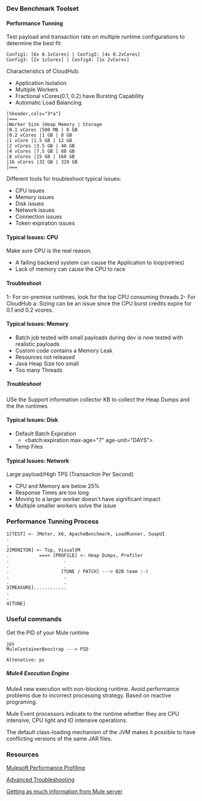 ### Dev Benchmark Toolset

#### Performance Tunning

Test payload and transaction rate on multiple runtime configurations to determine the best fit:

```
Config1: [6x 0.1vCores] | Config2: [4x 0.2vCores] 
Config3: [2x 1cCores] | Config4: [1x 2vCores]
```

Characteristics of CloudHub: 
- Application Isolation
- Multiple Workers
- Fractional vCores(0.1, 0.2) have Bursting Capability
- Automatic Load Balancing. 

```
[%header,cols="3*a"]
|===
|Worker Size |Heap Memory | Storage
|0.1 vCores |500 MB | 8 GB
|0.2 vCores |1 GB | 8 GB
|1 vCore |1.5 GB | 12 GB
|2 vCores |3.5 GB | 40 GB
|4 vCores |7.5 GB | 88 GB
|8 vCores |15 GB | 168 GB
|16 vCores |32 GB | 328 GB
|===
```

Different tools for troubleshoot typical issues: 
- CPU issues
- Memory issues
- Disk issues
- Network issues
- Connection issues
- Token expiration issues

#### Typical Issues: CPU

Make sure CPU is the real reason.
- A failing backend system can cause the Application to loop(retries)
- Lack of memory can cause the CPU to race

#### Troubleshoot
1- For on-premise runtimes, look for the top CPU consuming threads
2- For CloudHub
    a: Sizing can be an issue since the CPU burst credits expire for 0.1 and 0.2 vcores. 

#### Typical Issues: Memory

- Batch job tested with small payloads during dev is now tested with realistic payloads
- Custom code contains a Memory Leak
- Resources not released
- Java Heap Size too small
- Too many Threads

##### Troubleshoot
USe the Support information collector KB to collect the Heap Dumps and the the runtimes

#### Typical Issues: Disk
- Default Batch Expiration
    - <batch:expiration max-age="7" age-unit="DAYS">
- Temp Files


#### Typical Issues: Network
Large payload/High TPS (Transaction Per Second)
- CPU and Memory are below 25%
- Response Times are too long
- Moving to a larger worker doesn't have significant impact
- Multiple smaller workers solve the issue

### Performance Tunning Process

```
1[TEST] <- JMeter, k6, ApacheBenchmark, LoadRunner, SoapUI
.
.
2[MONITOR] <- Top, VisualVM
.           ===> [PROFILE] <- Heap Dumps, Profiler
.                    .
.                    .
.                   [TUNE / PATCH] ---> B2B team :-)
.                    .
.                    .
3[MEASURE]............
.
.
4[TUNE]
```

### Useful commands
Get the PID of your Mule runtime
```
jps 
MuleContainerBoostrap ---> PID

Altenative: ps
```

##### Mule4 Execution Engine
Mule4 new execution with non-blocking runtime. Avoid performance problems due to incorrect processing strategy. Based on reactive programing.

Mule Event processors indicate to the runtime whether they are CPU intensive, CPU light and IO intensive operations.

The default class-loading mechanism of the JVM makes it possible to have conflicting versions of the same JAR files.


### Resources
[Mulesoft Performance Profiling](https://www.youtube.com/watch?v=Nw-9dT6toDQ&ab_channel=VirtualMuleys)

[Advanced Troubleshooting](https://www.youtube.com/watch?v=HDWuDV1zaMU&ab_channel=VirtualMuleys)

[Getting as much information from Mule server](https://help.mulesoft.com/s/article/How-to-obtain-as-much-information-as-possible-from-unresponsive-Mule-server) 